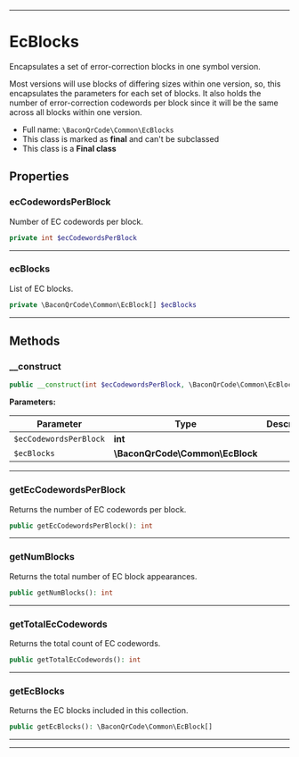 ***

# EcBlocks

Encapsulates a set of error-correction blocks in one symbol version.

Most versions will use blocks of differing sizes within one version, so, this encapsulates the parameters for each
set of blocks. It also holds the number of error-correction codewords per block since it will be the same across all
blocks within one version.

* Full name: `\BaconQrCode\Common\EcBlocks`
* This class is marked as **final** and can't be subclassed
* This class is a **Final class**



## Properties


### ecCodewordsPerBlock

Number of EC codewords per block.

```php
private int $ecCodewordsPerBlock
```






***

### ecBlocks

List of EC blocks.

```php
private \BaconQrCode\Common\EcBlock[] $ecBlocks
```






***

## Methods


### __construct



```php
public __construct(int $ecCodewordsPerBlock, \BaconQrCode\Common\EcBlock $ecBlocks): mixed
```








**Parameters:**

| Parameter | Type | Description |
|-----------|------|-------------|
| `$ecCodewordsPerBlock` | **int** |  |
| `$ecBlocks` | **\BaconQrCode\Common\EcBlock** |  |




***

### getEcCodewordsPerBlock

Returns the number of EC codewords per block.

```php
public getEcCodewordsPerBlock(): int
```











***

### getNumBlocks

Returns the total number of EC block appearances.

```php
public getNumBlocks(): int
```











***

### getTotalEcCodewords

Returns the total count of EC codewords.

```php
public getTotalEcCodewords(): int
```











***

### getEcBlocks

Returns the EC blocks included in this collection.

```php
public getEcBlocks(): \BaconQrCode\Common\EcBlock[]
```











***


***

